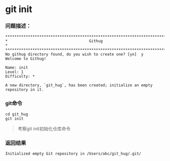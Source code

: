 # git init

### 问题描述：

```text
********************************************************************************
*                                    Githug                                    *
********************************************************************************
No githug directory found, do you wish to create one? [yn]  y
Welcome to Githug!

Name: init
Level: 1
Difficulty: *

A new directory, `git_hug`, has been created; initialize an empty repository in it.
```

### git命令

```shell
cd git_hug
git init
```

> 考察git init初始化仓库命令

### 返回结果

```text
Initialized empty Git repository in /Users/abc/git_hug/.git/
```
